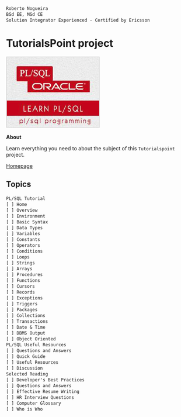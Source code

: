 ```
Roberto Nogueira  
BSd EE, MSd CE
Solution Integrator Experienced - Certified by Ericsson
```
# TutorialsPoint project

![tutorialspoint image](images/tutorialspoint.png)

**About**

Learn everything you need to about the subject of this `Tutorialspoint` project.

[Homepage](https://www.tutorialspoint.com/plsql/index.htm)

## Topics
```
PL/SQL Tutorial
[ ] Home
[ ] Overview
[ ] Environment
[ ] Basic Syntax
[ ] Data Types
[ ] Variables
[ ] Constants
[ ] Operators
[ ] Conditions
[ ] Loops
[ ] Strings
[ ] Arrays
[ ] Procedures
[ ] Functions
[ ] Cursors
[ ] Records
[ ] Exceptions
[ ] Triggers
[ ] Packages
[ ] Collections
[ ] Transactions
[ ] Date & Time
[ ] DBMS Output
[ ] Object Oriented
PL/SQL Useful Resources
[ ] Questions and Answers
[ ] Quick Guide
[ ] Useful Resources
[ ] Discussion
Selected Reading
[ ] Developer's Best Practices
[ ] Questions and Answers
[ ] Effective Resume Writing
[ ] HR Interview Questions
[ ] Computer Glossary
[ ] Who is Who
```
